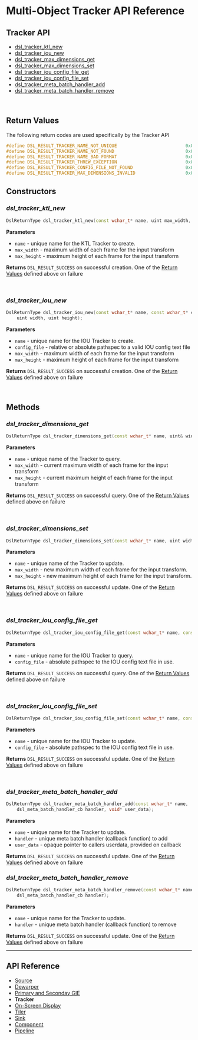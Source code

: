 # Multi-Object Tracker API Reference

## Tracker API
* [dsl_tracker_ktl_new](#dsl_tracker_ktl_new)
* [dsl_tracker_iou_new](#dsl_tracker_iou_new)
* [dsl_tracker_max_dimensions_get](#dsl_tracker_dimensions_get)
* [dsl_tracker_max_dimensions_set](#dsl_tracker_dimensions_set)
* [dsl_tracker_iou_config_file_get](#dsl_tracker_iou_config_file_get)
* [dsl_tracker_iou_config_file_set](#dsl_tracker_iou_config_file_set)
* [dsl_tracker_meta_batch_handler_add](#dsl_tracker_meta_batch_handler_add)
* [dsl_tracker_meta_batch_handler_remove](#dsl_tracker_meta_batch_handler_remove)

<br>

## Return Values
The following return codes are used specifically by the Tracker API
```C++
#define DSL_RESULT_TRACKER_NAME_NOT_UNIQUE                          0x00110001
#define DSL_RESULT_TRACKER_NAME_NOT_FOUND                           0x00110010
#define DSL_RESULT_TRACKER_NAME_BAD_FORMAT                          0x00110011
#define DSL_RESULT_TRACKER_THREW_EXCEPTION                          0x00110100
#define DSL_RESULT_TRACKER_CONFIG_FILE_NOT_FOUND                    0x00110101
#define DSL_RESULT_TRACKER_MAX_DIMENSIONS_INVALID                   0x00110110
```

## Constructors
### *dsl_tracker_ktl_new*
```C++
DslReturnType dsl_tracker_ktl_new(const wchar_t* name, uint max_width, uint max_height);
```
**Parameters**
* `name` - unique name for the KTL Tracker to create.
* `max_width` - maximum width of each frame for the input transform
* `max_height` - maximum height of each frame for the input transform

**Returns**
`DSL_RESULT_SUCCESS` on successful creation. One of the [Return Values](#return-values) defined above on failure

<br>

### *dsl_tracker_iou_new*
```C++
DslReturnType dsl_tracker_iou_new(const wchar_t* name, const wchar_t* config_file, 
    uint width, uint height);
```
**Parameters**
* `name` - unique name for the IOU Tracker to create.
* `config_file` - relative or absolute pathspec to a valid IOU config text file
* `max_width` - maximum width of each frame for the input transform
* `max_height` - maximum height of each frame for the input transform

**Returns**
`DSL_RESULT_SUCCESS` on successful creation. One of the [Return Values](#return-values) defined above on failure

<br>

## Methods
### *dsl_tracker_dimensions_get*
```C++
DslReturnType dsl_tracker_dimensions_get(const wchar_t* name, uint& width, uint& height);
```
**Parameters**
* `name` - unique name of the Tracker to query.
* `max_width` - current maximum width of each frame for the input transform
* `max_height` - current maximum height of each frame for the input transform

**Returns**
`DSL_RESULT_SUCCESS` on successful query. One of the [Return Values](#return-values) defined above on failure

<br>

### *dsl_tracker_dimensions_set*
```C++
DslReturnType dsl_tracker_dimensions_set(const wchar_t* name, uint width, uint height);
```
**Parameters**
* `name` - unique name of the Tracker to update.
* `max_width` - new maximum width of each frame for the input transform.
* `max_height` - new maximum height of each frame for the input transform.

**Returns**
`DSL_RESULT_SUCCESS` on successful update. One of the [Return Values](#return-values) defined above on failure

<br>

### *dsl_tracker_iou_config_file_get*
```C++
DslReturnType dsl_tracker_iou_config_file_get(const wchar_t* name, const wchar_t** config_file);
```
**Parameters**
* `name` - unique name for the IOU Tracker to query.
* `config_file` - absolute pathspec to the IOU config text file in use.

**Returns**
`DSL_RESULT_SUCCESS` on successful query. One of the [Return Values](#return-values) defined above on failure

<br>

### *dsl_tracker_iou_config_file_set*
```C++
DslReturnType dsl_tracker_iou_config_file_set(const wchar_t* name, const wchar_t* config_file);
```
**Parameters**
* `name` - unique name for the IOU Tracker to update.
* `config_file` - absolute pathspec to the IOU config text file in use.

**Returns**
`DSL_RESULT_SUCCESS` on successful update. One of the [Return Values](#return-values) defined above on failure

<br>

### *dsl_tracker_meta_batch_handler_add*
```C++
DslReturnType dsl_tracker_meta_batch_handler_add(const wchar_t* name, 
    dsl_meta_batch_handler_cb handler, void* user_data);
```
**Parameters**
* `name` - unique name for the Tracker to update.
* `handler` - unique meta batch handler (callback function) to add
* `user_data` - opaque pointer to callers userdata, provided on callback

**Returns**
`DSL_RESULT_SUCCESS` on successful update. One of the [Return Values](#return-values) defined above on failure
<br>

### *dsl_tracker_meta_batch_handler_remove*
```C++
DslReturnType dsl_tracker_meta_batch_handler_remove(const wchar_t* name, 
    dsl_meta_batch_handler_cb handler);
```
**Parameters**
* `name` - unique name for the Tracker to update.
* `handler` - unique meta batch handler (callback function) to remove

**Returns**
`DSL_RESULT_SUCCESS` on successful update. One of the [Return Values](#return-values) defined above on failure
<br>

---

## API Reference
* [Source](/docs/api-source.md)
* [Dewarper](/docs/api-dewarper.md)
* [Primary and Seconday GIE](/docs/api-gie.md)
* **Tracker**
* [On-Screen Display](/docs/api-osd.md)
* [Tiler](/docs/api-tiler.md)
* [Sink](docs/api-sink.md)
* [Component](/docs/api-component.md)
* [Pipeline](/docs/api-pipeline.md)
